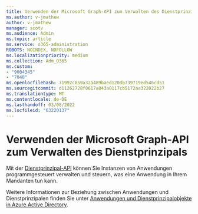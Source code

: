 ```yaml
---
title: Verwenden der Microsoft Graph-API zum Verwalten des Dienstprinzipals
ms.author: v-jmathew
author: v-jmathew
manager: scotv
ms.audience: Admin
ms.topic: article
ms.service: o365-administration
ROBOTS: NOINDEX, NOFOLLOW
ms.localizationpriority: medium
ms.collection: Adm_O365
ms.custom:
- "9004345"
- "7848"
ms.openlocfilehash: 71992c059a32a489baed120db739719ed546cd51
ms.sourcegitcommit: d11262728f0617a843a0117cb5172aa322022b27
ms.translationtype: MT
ms.contentlocale: de-DE
ms.lasthandoff: 03/08/2022
ms.locfileid: "63220137"
---
```

# <a name="use-microsoft-graph-api-to-manage-service-principal"></a>Verwenden der Microsoft Graph-API zum Verwalten des Dienstprinzipals

Mit der [Dienstprinzipal-API](https://docs.microsoft.com/graph/api/resources/serviceprincipal) können Sie Instanzen von Anwendungen programmgesteuert verwalten und steuern, was eine Anwendung in Ihrem Mandanten tun kann.

Weitere Informationen zur Beziehung zwischen Anwendungen und Dienstprinzipalen finden Sie unter [Anwendungen und Dienstprinzipalobjekte in Azure Active Directory](https://docs.microsoft.com/azure/active-directory/develop/app-objects-and-service-principals).
